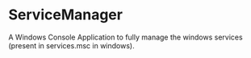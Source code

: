 # ServiceManager
A Windows Console Application to fully manage the windows services (present in services.msc in windows).

